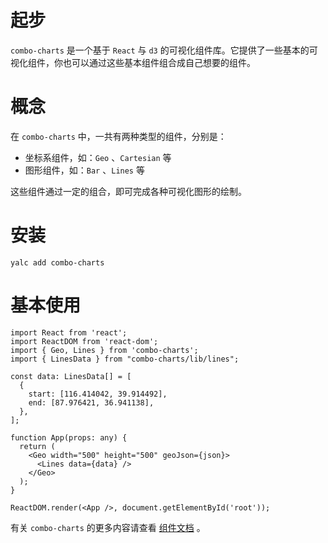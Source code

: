 # 起步

`combo-charts` 是一个基于 `React` 与 `d3` 的可视化组件库。它提供了一些基本的可视化组件，你也可以通过这些基本组件组合成自己想要的组件。

# 概念

在 `combo-charts` 中，一共有两种类型的组件，分别是：

- 坐标系组件，如：`Geo` 、`Cartesian` 等
- 图形组件，如：`Bar` 、`Lines` 等

这些组件通过一定的组合，即可完成各种可视化图形的绘制。

# 安装

```shell
yalc add combo-charts
```

# 基本使用

```tsx
import React from 'react';
import ReactDOM from 'react-dom';
import { Geo, Lines } from 'combo-charts';
import { LinesData } from "combo-charts/lib/lines";

const data: LinesData[] = [
  {
    start: [116.414042, 39.914492],
    end: [87.976421, 36.941138],
  },
];

function App(props: any) {
  return (
    <Geo width="500" height="500" geoJson={json}>
      <Lines data={data} />
    </Geo>
  );
}

ReactDOM.render(<App />, document.getElementById('root'));
```

有关 `combo-charts` 的更多内容请查看 [组件文档](./docs/README.md) 。
